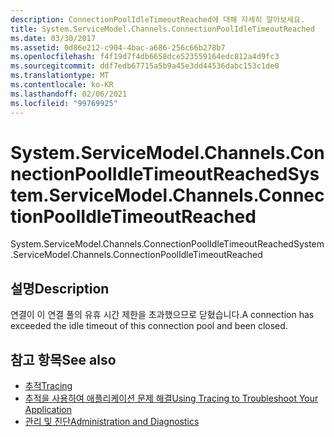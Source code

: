 ```yaml
---
description: ConnectionPoolIdleTimeoutReached에 대해 자세히 알아보세요.
title: System.ServiceModel.Channels.ConnectionPoolIdleTimeoutReached
ms.date: 03/30/2017
ms.assetid: 0d86e212-c904-4bac-a686-256c66b278b7
ms.openlocfilehash: f4f19d7f4db6658dce523559164edc812a4d9fc3
ms.sourcegitcommit: ddf7edb67715a5b9a45e3dd44536dabc153c1de0
ms.translationtype: MT
ms.contentlocale: ko-KR
ms.lasthandoff: 02/06/2021
ms.locfileid: "99769925"
---
```

# <a name="systemservicemodelchannelsconnectionpoolidletimeoutreached"></a><span data-ttu-id="ed6ee-103">System.ServiceModel.Channels.ConnectionPoolIdleTimeoutReached</span><span class="sxs-lookup"><span data-stu-id="ed6ee-103">System.ServiceModel.Channels.ConnectionPoolIdleTimeoutReached</span></span>

<span data-ttu-id="ed6ee-104">System.ServiceModel.Channels.ConnectionPoolIdleTimeoutReached</span><span class="sxs-lookup"><span data-stu-id="ed6ee-104">System.ServiceModel.Channels.ConnectionPoolIdleTimeoutReached</span></span>  
  
## <a name="description"></a><span data-ttu-id="ed6ee-105">설명</span><span class="sxs-lookup"><span data-stu-id="ed6ee-105">Description</span></span>  

 <span data-ttu-id="ed6ee-106">연결이 이 연결 풀의 유휴 시간 제한을 초과했으므로 닫혔습니다.</span><span class="sxs-lookup"><span data-stu-id="ed6ee-106">A connection has exceeded the idle timeout of this connection pool and been closed.</span></span>  
  
## <a name="see-also"></a><span data-ttu-id="ed6ee-107">참고 항목</span><span class="sxs-lookup"><span data-stu-id="ed6ee-107">See also</span></span>

- [<span data-ttu-id="ed6ee-108">추적</span><span class="sxs-lookup"><span data-stu-id="ed6ee-108">Tracing</span></span>](index.md)
- [<span data-ttu-id="ed6ee-109">추적을 사용하여 애플리케이션 문제 해결</span><span class="sxs-lookup"><span data-stu-id="ed6ee-109">Using Tracing to Troubleshoot Your Application</span></span>](using-tracing-to-troubleshoot-your-application.md)
- [<span data-ttu-id="ed6ee-110">관리 및 진단</span><span class="sxs-lookup"><span data-stu-id="ed6ee-110">Administration and Diagnostics</span></span>](../index.md)
